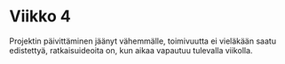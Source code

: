 # Viikko 4
Projektin päivittäminen jäänyt vähemmälle, toimivuutta ei vieläkään saatu edistettyä, ratkaisuideoita on, kun aikaa vapautuu tulevalla viikolla.
